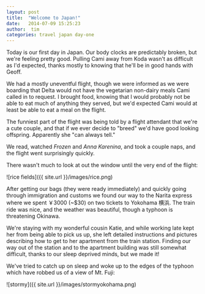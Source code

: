 ```yaml
---
layout: post
title:  "Welcome to Japan!"
date:   2014-07-09 15:25:23
author:  tim
categories: travel japan day-one
---
```



Today is our first day in Japan.  Our body clocks are predictably broken, but we're feeling pretty good.  Pulling Cami away from Koda wasn't as difficult as I'd expected, thanks mostly to knowing that he'll be in good hands with Geoff.

We had a mostly uneventful flight, though we were informed as we were boarding that Delta would not have the vegetarian non-dairy meals Cami called in to request.  I brought food, knowing that I would probably not be able to eat much of anything they served, but we'd expected Cami would at least be able to eat a meal on the flight.

The funniest part of the flight was being told by a flight attendant that we're a cute couple, and that if we ever decide to "breed" we'd have good looking offspring.  Apparently she "can always tell."

We read, watched *Frozen* and *Anna Karenina*, and took a couple naps, and the flight went surprisingly quickly.

There wasn't much to look at out the window until the very end of the flight:

![rice fields]({{ site.url }}/images/rice.png)

After getting our bags (they were ready immediately) and quickly going through immigration and customs we found our way to the Narita express where we spent ￥3000 (~$30) on two tickets to Yokohama 横浜.  The train ride was nice, and the weather was beautiful, though a typhoon is threatening Okinawa.  

We're staying with my wonderful cousin Katie, and while working late kept her from being able to pick us up, she left detailed instructions and pictures describing how to get to her apartment from the train station. Finding our way out of the station and to the apartment building was still somewhat difficult, thanks to our sleep deprived minds, but we made it!  

We've tried to catch up on sleep and woke up to the edges of the typhoon which have robbed us of a view of Mt. Fuji:

![stormy]({{ site.url }}/images/stormyokohama.png)
